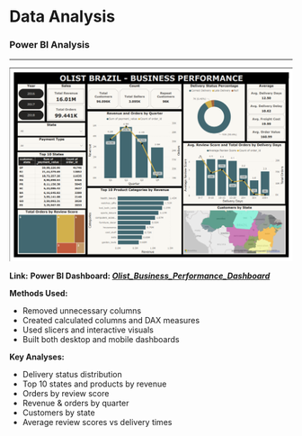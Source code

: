 # Data Analysis

### Power BI Analysis
---------------------------------------------------------------------------------------------------------------------
![Power BI Dashboard](../Other_Files/olist_brazil_BI_dashboard.png)

**Link:**
**Power BI Dashboard: *[Olist_Business_Performance_Dashboard](https://drive.google.com/drive/folders/1FZOpgvmjpT_275h3RbOeugZj5rIXuOU0?usp=sharing)***

**Methods Used:**
* Removed unnecessary columns
* Created calculated columns and DAX measures
* Used slicers and interactive visuals
* Built both desktop and mobile dashboards

**Key Analyses:**
* Delivery status distribution
* Top 10 states and products by revenue
* Orders by review score
* Revenue & orders by quarter
* Customers by state
* Average review scores vs delivery times
